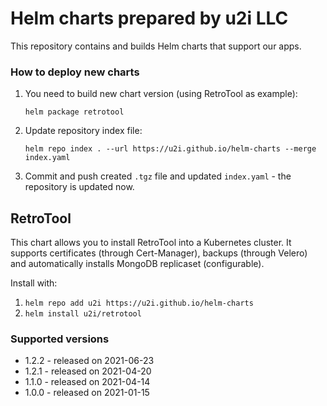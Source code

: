 # Helm charts prepared by u2i LLC

This repository contains and builds Helm charts that support our apps.

### How to deploy new charts

1. You need to build new chart version (using RetroTool as example):
   ```
   helm package retrotool
   ```
2. Update repository index file:
   ```
   helm repo index . --url https://u2i.github.io/helm-charts --merge index.yaml
   ```
3. Commit and push created `.tgz` file and updated `index.yaml` - the repository is updated now.

## RetroTool

This chart allows you to install RetroTool into a Kubernetes cluster. It supports certificates (through Cert-Manager), backups (through Velero) 
and automatically installs MongoDB replicaset (configurable).

Install with:
1. `helm repo add u2i https://u2i.github.io/helm-charts`
2. `helm install u2i/retrotool`

### Supported versions

* 1.2.2 - released on 2021-06-23
* 1.2.1 - released on 2021-04-20
* 1.1.0 - released on 2021-04-14
* 1.0.0 - released on 2021-01-15

